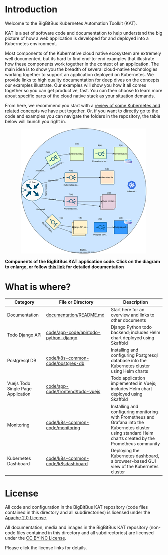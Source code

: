 # Introduction

Welcome to the BigBitBus Kubernetes Automation Toolkit (KAT).

KAT is a set of software code and documentation to help understand the big picture of how a web application is developed for and deployed into a Kubernetes environment. 


Most components of the Kubernative cloud native ecosystem are extremely well documented, but its hard to find end-to-end examples that illustrate how these components work together in the context of an application. The main idea is to show you the breadth of several cloud-native technologies working together to support an application deployed on Kubernetes. We provide links to high quality documentation for deep dives on the concepts our examples illustrate. Our examples will show you how it all comes together so you can get  productive, fast. You can then choose to learn more about specific parts of the cloud native stack as your situation demands.

From here, we recommend you start with a [review of some Kubernetes and related concepts](./documentation/README.md) we have put together. Or, if you want to directly go to the code and examples you can navigate the folders in the repository, the table below will launch you right in.

<center>
<img src="documentation/images/kubernetes-application.svg"  alt="BigBitBus KAT components" width="400"/>
</center>

**Components of the BigBitBus KAT application code. Click on the diagram to enlarge, or follow [this link](documentation/README.md) for detailed documentation**


# What is where?

| Category | File or Directory  | Description | 
|---|---|---|
| Documentation | [documentation/README.md](./documentation/README.md) | Start here for an overview and links to other documents | 
| Todo Django API | [code/app-code/api/todo-python-django](code/app-code/api/todo-python-django) | Django Python todo backend; includes Helm chart deployed using Skaffold |
| Postgresql DB | [code/k8s-common-code/postgres-db](code/k8s-common-code/postgres-db) | Installing and configuring Postgresql database into the Kubernetes cluster using Helm charts |
| Vuejs Todo Single Page Application | [code/app-code/frontend/todo-vuejs](code/app-code/frontend/todo-vuejs) | Todo application implemented in Vuejs; includes Helm chart deployed using Skaffold |
| Monitoring | [code/k8s-common-code/monitoring](code/k8s-common-code/monitoring) |Installing and configuring monitoring with Prometheus and Grafana into the Kubernetes cluster using standard Helm charts created by the Prometheus community |
| Kubernetes Dashboard | [code/k8s-common-code/k8sdashboard](code/k8s-common-code/k8sdashboard) | Deploying the Kubernetes dashboard, a browser-based GUI view of the Kubernetes cluster |

# License

All code and configuration in the BigBitBus KAT repository (code files contained in this directory and all subdirectories) is licensed under the [Apache 2.0 License](http://www.apache.org/licenses/LICENSE-2.0).

All documentation, media and images in the BigBitBus KAT repository (non-code files contained in this directory and all subdirectories) are licensed under the [CC BY-NC License](https://creativecommons.org/licenses/by-nc/4.0/). 

Please click the license links for details.





 